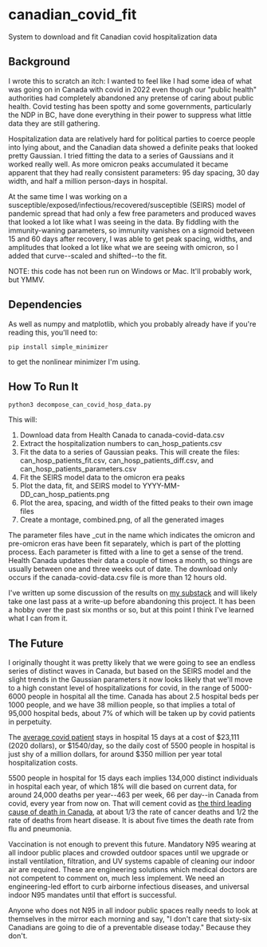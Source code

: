 # canadian_covid_fit
System to download and fit Canadian covid hospitalization data

## Background

I wrote this to scratch an itch: I wanted to feel like I had some idea of what was going on in Canada with covid in 2022 even though our "public health" authorities had completely abandoned any pretense of caring about public health. Covid testing has been spotty and some governments, particularly the NDP in BC, have done everything in their power to suppress what little data they are still gathering.

Hospitalization data are relatively hard for political parties to coerce people into lying about, and the Canadian data showed a definite peaks that looked pretty Gaussian. I tried fitting the data to a series of Gaussians and it worked really well. As more omicron peaks accumulated it became apparent that they had really consistent parameters: 95 day spacing, 30 day width, and half a million person-days in hospital.

At the same time I was working on a susceptible/exposed/infectious/recovered/susceptible (SEIRS) model of pandemic spread that had only a few free parameters and produced waves that looked a lot like what I was seeing in the data. By fiddling with the immunity-waning parameters, so immunity vanishes on a sigmoid between 15 and 60 days after recovery, I was able to get peak spacing, widths, and amplitudes that looked a lot like what we are seeing with omicron, so I added that curve--scaled and shifted--to the fit.

NOTE: this code has not been run on Windows or Mac. It'll probably work, but YMMV.

## Dependencies

As well as numpy and matplotlib, which you probably already have if you're reading this, you'll need to:

    pip install simple_minimizer

to get the nonlinear minimizer I'm using.

## How To Run It

    python3 decompose_can_covid_hosp_data.py

This will:

1. Download data from Health Canada to canada-covid-data.csv
2. Extract the hospitalization numbers to can_hosp_patients.csv
3. Fit the data to a series of Gaussian peaks. This will create the files: can_hosp_patients_fit.csv, can_hosp_patients_diff.csv, and can_hosp_patients_parameters.csv
4. Fit the SEIRS model data to the omicron era peaks
5. Plot the data, fit, and SEIRS model to YYYY-MM-DD_can_hosp_patients.png
6. Plot the area, spacing, and width of the fitted peaks to their own image files
7. Create a montage, combined.png, of all the generated images

The parameter files have _cut in the name which indicates the omicron and pre-omicron eras have been fit separately, which is part of the plotting process. Each parameter is fitted with a line to get a sense of the trend. Health Canada updates their data a couple of times a month, so things are usually between one and three weeks out of date. The download only occurs if the canada-covid-data.csv file is more than 12 hours old.

I've written up some discussion of the results on [my substack](https://world_of_wonders.substack.com) and will likely take one last pass at a write-up before abandoning this project. It has been a hobby over the past six months or so, but at this point I think I've learned what I can from it.

## The Future

I originally thought it was pretty likely that we were going to see an endless series of distinct waves in Canada, but based on the SEIRS model and the slight trends in the Gaussian parameters it now looks likely that we'll move to a high constant level of hospitalizations for covid, in the range of 5000-6000 people in hospital all the time.  Canada has about 2.5 hospital beds per 1000 people, and we have 38 million people, so that implies a total of 95,000 hospital beds, about 7% of which will be taken up by covid patients in perpetuity.

The [average covid patient](https://www.cihi.ca/sites/default/files/document/cost-covid-19-other-hospitalizations-2019-2021-data-tables-en.xlsx) stays in hospital 15 days at a cost of $23,111 (2020 dollars), or $1540/day, so the daily cost of 5500 people in hospital is just shy of a million dollars, for around $350 million per year total hospitalization costs. 

5500 people in hospital for 15 days each implies 134,000 distinct individuals in hospital each year, of which 18% will die based on current data, for around 24,000 deaths per year--463 per week, 66 per day--in Canada from covid, every year from now on. That will cement covid as [the third leading cause of death in Canada](https://www.finder.com/ca/what-are-the-top-10-causes-of-death-in-canada), at about 1/3 the rate of cancer deaths and 1/2 the rate of deaths from heart disease. It is about five times the death rate from flu and pneumonia.

Vaccination is not enough to prevent this future. Mandatory N95 wearing at all indoor public places and crowded outdoor spaces until we upgrade or install ventilation, filtration, and UV systems capable of cleaning our indoor air are required. These are engineering solutions which medical doctors are not competent to comment on, much less implement. We need an engineering-led effort to curb airborne infectious diseases, and universal indoor N95 mandates until that effort is successful.

Anyone who does not N95 in all indoor public spaces really needs to look at themselves in the mirror each morning and say, "I don't care that sixty-six Canadians are going to die of a preventable disease today." Because they don't.
